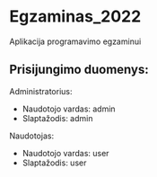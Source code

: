 # Egzaminas_2022

Aplikacija programavimo egzaminui

## Prisijungimo duomenys:

Administratorius:

- Naudotojo vardas: admin
- Slaptažodis: admin

Naudotojas:

- Naudotojo vardas: user
- Slaptažodis: user
